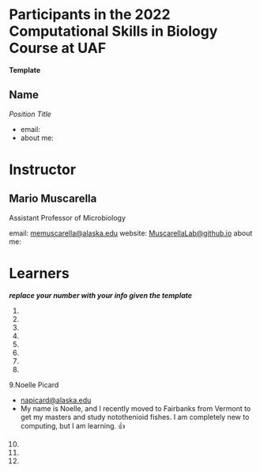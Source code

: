 # Participants in the 2022 Computational Skills in Biology Course at UAF

**Template**

## Name 
*Position Title*
+ email:
+ about me:

  
# Instructor  
  
## Mario Muscarella 
Assistant Professor of Microbiology

email: memuscarella@alaska.edu
website: MuscarellaLab@github.io
about me:
  
# Learners
  
***replace your number with your info given the template***

1. 

2. 
  
3. 
 
4. 
  
5. 
  
6. 
  
7. 
  
8. 
  
9.Noelle Picard 
  - napicard@alaska.edu
  - My name is Noelle, and I recently moved to Fairbanks from Vermont to get my masters and study notothenioid fishes. I am completely new to computing, but I am learning. :+1:

10.
  
11.
  
12.
